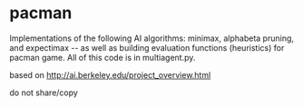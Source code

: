 # pacman

Implementations of the following AI algorithms: minimax, alphabeta pruning, and expectimax -- as well as building evaluation functions (heuristics) for pacman game. All of this code is in multiagent.py.

based on http://ai.berkeley.edu/project_overview.html

do not share/copy

